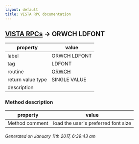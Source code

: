 ```yaml
---
layout: default
title: VISTA RPC documentation
---
```




## [VISTA RPCs](TableOfContent.md) &#8594; ORWCH LDFONT 

 property | value 
--- | --- 
 label | ORWCH LDFONT
 tag | LDFONT
 routine | [ORWCH](http://code.osehra.org/dox/Routine_ORWCH_source.html)
 return value type | SINGLE VALUE
 description | 


### Method description

 property | value 
--- | --- 
 Method comment | load the user's preferred font size




 ###### Generated on January 11th 2017, 6:39:43 am